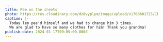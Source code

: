 ```yaml
---
title: Pee on the sheets
photo: https://res.cloudinary.com/dz8vyplpm/image/upload/v1708601725/IMG_8418_use5of.jpg
caption: |-
  Today leo pee'd himself and we had to change him 3 times.
  We are glad to have so many clothes for him! Thank you grandma!
publish-date: 2024-01-17T09:05:00.000Z
---
```

